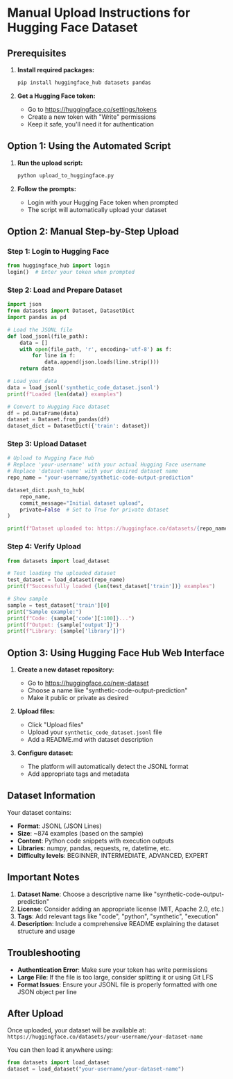 # Manual Upload Instructions for Hugging Face Dataset

## Prerequisites

1. **Install required packages:**
   ```bash
   pip install huggingface_hub datasets pandas
   ```

2. **Get a Hugging Face token:**
   - Go to https://huggingface.co/settings/tokens
   - Create a new token with "Write" permissions
   - Keep it safe, you'll need it for authentication

## Option 1: Using the Automated Script

1. **Run the upload script:**
   ```bash
   python upload_to_huggingface.py
   ```

2. **Follow the prompts:**
   - Login with your Hugging Face token when prompted
   - The script will automatically upload your dataset

## Option 2: Manual Step-by-Step Upload

### Step 1: Login to Hugging Face

```python
from huggingface_hub import login
login()  # Enter your token when prompted
```

### Step 2: Load and Prepare Dataset

```python
import json
from datasets import Dataset, DatasetDict
import pandas as pd

# Load the JSONL file
def load_jsonl(file_path):
    data = []
    with open(file_path, 'r', encoding='utf-8') as f:
        for line in f:
            data.append(json.loads(line.strip()))
    return data

# Load your data
data = load_jsonl('synthetic_code_dataset.jsonl')
print(f"Loaded {len(data)} examples")

# Convert to Hugging Face dataset
df = pd.DataFrame(data)
dataset = Dataset.from_pandas(df)
dataset_dict = DatasetDict({'train': dataset})
```

### Step 3: Upload Dataset

```python
# Upload to Hugging Face Hub
# Replace 'your-username' with your actual Hugging Face username
# Replace 'dataset-name' with your desired dataset name
repo_name = "your-username/synthetic-code-output-prediction"

dataset_dict.push_to_hub(
    repo_name,
    commit_message="Initial dataset upload",
    private=False  # Set to True for private dataset
)

print(f"Dataset uploaded to: https://huggingface.co/datasets/{repo_name}")
```

### Step 4: Verify Upload

```python
from datasets import load_dataset

# Test loading the uploaded dataset
test_dataset = load_dataset(repo_name)
print(f"Successfully loaded {len(test_dataset['train'])} examples")

# Show sample
sample = test_dataset['train'][0]
print("Sample example:")
print(f"Code: {sample['code'][:100]}...")
print(f"Output: {sample['output']}")
print(f"Library: {sample['library']}")
```

## Option 3: Using Hugging Face Hub Web Interface

1. **Create a new dataset repository:**
   - Go to https://huggingface.co/new-dataset
   - Choose a name like "synthetic-code-output-prediction"
   - Make it public or private as desired

2. **Upload files:**
   - Click "Upload files"
   - Upload your `synthetic_code_dataset.jsonl` file
   - Add a README.md with dataset description

3. **Configure dataset:**
   - The platform will automatically detect the JSONL format
   - Add appropriate tags and metadata

## Dataset Information

Your dataset contains:
- **Format**: JSONL (JSON Lines)
- **Size**: ~874 examples (based on the sample)
- **Content**: Python code snippets with execution outputs
- **Libraries**: numpy, pandas, requests, re, datetime, etc.
- **Difficulty levels**: BEGINNER, INTERMEDIATE, ADVANCED, EXPERT

## Important Notes

1. **Dataset Name**: Choose a descriptive name like "synthetic-code-output-prediction"
2. **License**: Consider adding an appropriate license (MIT, Apache 2.0, etc.)
3. **Tags**: Add relevant tags like "code", "python", "synthetic", "execution"
4. **Description**: Include a comprehensive README explaining the dataset structure and usage

## Troubleshooting

- **Authentication Error**: Make sure your token has write permissions
- **Large File**: If the file is too large, consider splitting it or using Git LFS
- **Format Issues**: Ensure your JSONL file is properly formatted with one JSON object per line

## After Upload

Once uploaded, your dataset will be available at:
`https://huggingface.co/datasets/your-username/your-dataset-name`

You can then load it anywhere using:
```python
from datasets import load_dataset
dataset = load_dataset("your-username/your-dataset-name")
```
